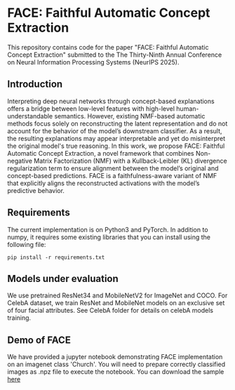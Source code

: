 # FACE: Faithful Automatic Concept Extraction

This repository contains code for the paper "FACE: Faithful Automatic Concept Extraction" submitted to the The Thirty-Ninth Annual Conference on Neural Information Processing Systems (NeurIPS 2025).

## Introduction 
Interpreting deep neural networks through concept-based explanations offers a bridge between low-level features with high-level human-understandable semantics. However, existing NMF-based automatic methods focus solely on reconstructing the latent representation and do not account for the behavior of the model’s downstream classifier. As a result, the resulting explanations may appear interpretable and yet do misinterpret the original model's true reasoning. In this work, we propose FACE: Faithful Automatic Concept Extraction, a novel framework that combines Non-negative Matrix Factorization (NMF) with a Kullback-Leibler (KL) divergence regularization term to ensure alignment between the model’s original and concept-based predictions. FACE is a faithfulness-aware variant of NMF that explicitly aligns the reconstructed activations with the model’s predictive behavior.

## Requirements
The current implementation is on Python3 and PyTorch. In addition to numpy, it requires some existing libraries that you can install using the following file:
```
pip install -r requirements.txt
```
## Models under evaluation 

We use pretrained ResNet34 and MobileNetV2 for ImageNet and COCO. For CelebA dataset, we train ResNet and MobileNet models on an exclusive set of four facial attributes. See CelebA folder for details on celebA models training.

## Demo of FACE
We have provided a jupyter notebook demonstrating FACE implementation on an imagenet class 'Church'. You will need to prepare correctly classified images as .npz file to execute the notebook. You can download the sample [here](https://drive.google.com/file/d/1OvASMUfeHbQTdx2DGx1FhiOBdbEXIkF1/view?usp=sharing) 
